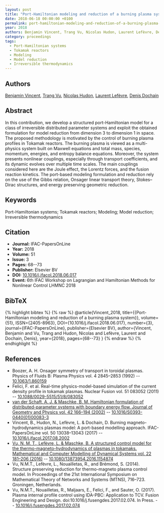 ```yaml
---
layout: post
title: "Port-Hamiltonian modeling and reduction of a burning plasma system"
date: 2018-06-18 00:00:00 +0100
permalink: port-hamiltonian-modeling-and-reduction-of-a-burning-plasma-system
year: 2018
authors: Benjamin Vincent, Trang Vu, Nicolas Hudon, Laurent Lefèvre, Denis Dochain
category: proceedings
tags:
  - Port-Hamiltonian systems
  - Tokamak reactors
  - Modeling
  - Model reduction
  - Irreversible thermodynamics
---
```

 
## Authors
[Benjamin Vincent](authors/benjamin-vincent), [Trang Vu](authors/ngoc-minh-trang-vu), [Nicolas Hudon](authors/nicolas-hudon), [Laurent Lefèvre](authors/laurent-lefevre), [Denis Dochain](authors/denis-dochain)
 
## Abstract
In this contribution, we develop a structured port-Hamiltonian model for a class of irreversible distributed parameter systems and exploit the obtained formulation for model reduction from dimension 3 to dimension 1 in space. The proposed methodology is motivated by the control of burning plasma profiles in Tokamak reactors. The burning plasma is viewed as a multi-physics system built on Maxwell equations and total mass, species, momentum, energies, and entropy balance equations. Moreover, the system presents nonlinear couplings, especially through transport coefficients, and its dynamic evolves over multiple time scales. The main couplings considered here are the Joule effect, the Lorentz forces, and the fusion reaction kinetics. The port-based modeling formulation and reduction rely on the use of the Gibbs relation, Onsager linear transport theory, Stokes–Dirac structures, and energy preserving geometric reduction.
 
## Keywords
Port-Hamiltonian systems; Tokamak reactors; Modeling; Model reduction; Irreversible thermodynamics
 
## Citation
- **Journal:** IFAC-PapersOnLine
- **Year:** 2018
- **Volume:** 51
- **Issue:** 3
- **Pages:** 68--73
- **Publisher:** Elsevier BV
- **DOI:** [10.1016/j.ifacol.2018.06.017](https://doi.org/10.1016/j.ifacol.2018.06.017)
- **Event:** 6th IFAC Workshop on Lagrangian and Hamiltonian Methods for Nonlinear Control LHMNC 2018
 
## BibTeX
{% highlight bibtex %}
{% raw %}
@article{Vincent_2018,
  title={{Port-Hamiltonian modeling and reduction of a burning plasma system}},
  volume={51},
  ISSN={2405-8963},
  DOI={10.1016/j.ifacol.2018.06.017},
  number={3},
  journal={IFAC-PapersOnLine},
  publisher={Elsevier BV},
  author={Vincent, Benjamin and Vu, Trang and Hudon, Nicolas and Lefèvre, Laurent and Dochain, Denis},
  year={2018},
  pages={68--73}
}
{% endraw %}
{% endhighlight %}
 
## References
- Boozer, A. H. Onsager symmetry of transport in toroidal plasmas. Physics of Fluids B: Plasma Physics vol. 4 2845–2853 (1992) -- [10.1063/1.860159](https://doi.org/10.1063/1.860159)
- Felici, F. et al. Real-time physics-model-based simulation of the current density profile in tokamak plasmas. Nuclear Fusion vol. 51 083052 (2011) -- [10.1088/0029-5515/51/8/083052](https://doi.org/10.1088/0029-5515/51/8/083052)
- [van der Schaft, A. J. & Maschke, B. M. Hamiltonian formulation of distributed-parameter systems with boundary energy flow. Journal of Geometry and Physics vol. 42 166–194 (2002)](hamiltonian-formulation-of-distributed-parameter-systems-with-boundary-energy-flow) -- [10.1016/S0393-0440(01)00083-3](https://doi.org/10.1016/S0393-0440(01)00083-3)
- Vincent, B., Hudon, N., Lefèvre, L. & Dochain, D. Burning magneto-hydrodynamics plasmas model: A port-based modelling approach. IFAC-PapersOnLine vol. 50 13038–13043 (2017) -- [10.1016/j.ifacol.2017.08.2002](https://doi.org/10.1016/j.ifacol.2017.08.2002)
- [Vu, N. M. T., Lefèvre, L. & Maschke, B. A structured control model for the thermo-magneto-hydrodynamics of plasmas in tokamaks. Mathematical and Computer Modelling of Dynamical Systems vol. 22 181–206 (2016)](a-structured-control-model-for-the-thermo-magneto-hydrodynamics-of-plasmas-in-tokamaks) -- [10.1080/13873954.2016.1154874](https://doi.org/10.1080/13873954.2016.1154874)
- Vu, N.M.T., Lefèvre, L., Nouailletas, R., and Brémond, S. (2014). Structure preserving reduction for thermo-magneto plasma control model. In Proceedings of the 21st International Symposium on Mathematical Theory of Networks and Systems (MTNS), 716–723. Groningen, Netherlands.
- Vu, N.M.T., Nouailletas, R., Maljaars, E., Felici, F., and Sauter, O. (2017). Plasma internal profile control using IDA-PBC: Application to TCV. Fusion Engineering and Design. doi:10.1016/j.fusengdes.2017.02.074. In Press. -- [10.1016/j.fusengdes.2017.02.074](https://doi.org/10.1016/j.fusengdes.2017.02.074)

